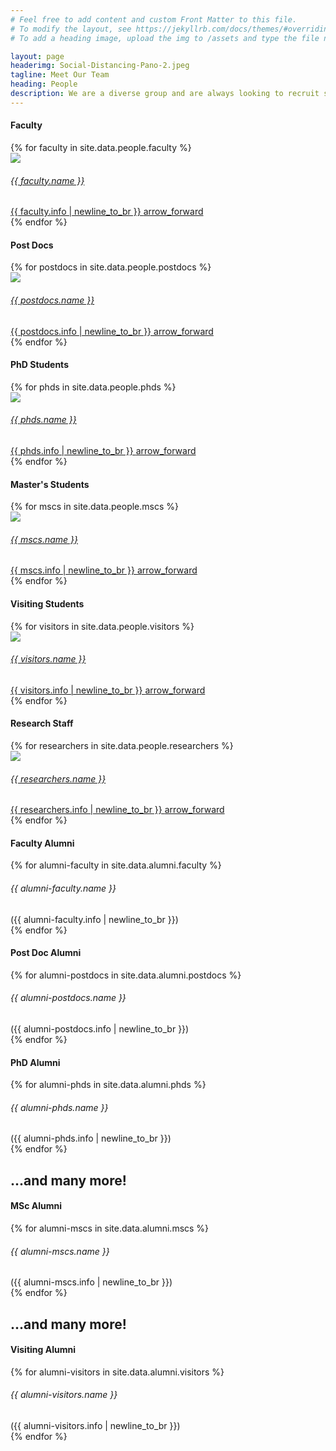 ```yaml
---
# Feel free to add content and custom Front Matter to this file.
# To modify the layout, see https://jekyllrb.com/docs/themes/#overriding-theme-defaults
# To add a heading image, upload the img to /assets and type the file name + extension into "headerimg"

layout: page
headerimg: Social-Distancing-Pano-2.jpeg
tagline: Meet Our Team
heading: People
description: We are a diverse group and are always looking to recruit strong students, post-docs, and new faculty to join us.
---
```

<!-- .faculty -->
<div class="container">
    <h4>Faculty</h4>
</div>

<div class="container-fluid mb-5 px-4">
    <div class="row limitsize">
        {% for faculty in site.data.people.faculty %}
        <div class="card-deck mx-0 p-0 col-lg-4 col-md-6">
            <a href="{{ faculty.link }}" alt="View Personal Site"><div class="card rounded-0 m-1 profile">
                <div class="row px-3">
                    <div>
                        <img src="../../assets/images/profiles/{{ faculty.img }}">
                    </div>
                    <div class="col p-3 d-flex align-items-start flex-column">
                        <h6>
                            {{ faculty.name }}
                        </h6>
                        <span class="small">
                            {{ faculty.info | newline_to_br }}
                        </span>
                        <a class="mt-auto profile-link text-right ml-auto" href="{{ faculty.link }}">
                            <span class="material-icons">
                            arrow_forward
                            </span>
                        </a>
                    </div>
                </div>
            </div></a>
        </div>
        {% endfor %}
    </div>
</div>
<!-- /.faculty -->

<!-- .postdocs -->
<div class="container mt-4">
    <h4>Post Docs</h4>
</div>

<div class="container-fluid mb-5 px-4">
    <div class="row limitsize">
        {% for postdocs in site.data.people.postdocs %}
        <div class="card-deck mx-0 p-0 col-lg-4 col-md-6">
            <a href="{{ postdocs.link }}" alt="View Personal Site"><div class="card rounded-0 m-1 profile">
                <div class="row px-3">
                    <div>
                        <img src="../../assets/images/profiles/{{ postdocs.img }}">
                    </div>
                    <div class="col p-3 d-flex align-items-start flex-column">
                        <h6>
                            {{ postdocs.name }}
                        </h6>
                        <span class="small">
                            {{ postdocs.info | newline_to_br }}
                        </span>
                        <a class="mt-auto profile-link text-right ml-auto" href="{{ postdocs.link }}">
                            <span class="material-icons">
                            arrow_forward
                            </span>
                        </a>
                    </div>
                </div>
            </div></a>
        </div>
        {% endfor %}
    </div>
</div>
<!-- /.postdocs -->

<!-- .phds -->
<div class="container mt-4">
    <h4>PhD Students</h4>
</div>

<div class="container-fluid mb-5 px-4">
    <div class="row limitsize">
        {% for phds in site.data.people.phds %}
        <div class="card-deck mx-0 p-0 col-lg-4 col-md-6">
            <a href="{{ phds.link }}" alt="View Personal Site"><div class="card rounded-0 m-1 profile">
                <div class="row px-3">
                    <div>
                        <img src="../../assets/images/profiles/{{ phds.img }}">
                    </div>
                    <div class="col p-3 d-flex align-items-start flex-column">
                        <h6>
                            {{ phds.name }}
                        </h6>
                        <span class="small">
                            {{ phds.info | newline_to_br }}
                        </span>
                        <a class="mt-auto profile-link text-right ml-auto" href="{{ phds.link }}">
                            <span class="material-icons">
                            arrow_forward
                            </span>
                        </a>
                    </div>
                </div>
            </div></a>
        </div>
        {% endfor %}
    </div>
</div>
<!-- /.phds -->

<!-- .mscs -->
<div class="container mt-4">
    <h4>Master's Students</h4>
</div>

<div class="container-fluid mb-5 px-4">
    <div class="row limitsize">
        {% for mscs in site.data.people.mscs %}
        <div class="card-deck mx-0 p-0 col-lg-4 col-md-6">
            <a href="{{ mscs.link }}" alt="View Personal Site"><div class="card rounded-0 m-1 profile">
                <div class="row px-3">
                    <div>
                        <img src="../../assets/images/profiles/{{ mscs.img }}">
                    </div>
                    <div class="col p-3 d-flex align-items-start flex-column">
                        <h6>
                            {{ mscs.name }}
                        </h6>
                        <span class="small">
                            {{ mscs.info | newline_to_br }}
                        </span>
                        <a class="mt-auto profile-link text-right ml-auto" href="{{ mscs.link }}">
                            <span class="material-icons">
                            arrow_forward
                            </span>
                        </a>
                    </div>
                </div>
            </div></a>
        </div>
        {% endfor %}
    </div>
</div>
<!-- /.mscs -->

<!-- .visiting students -->
<div class="container mt-4">
    <h4>Visiting Students</h4>
</div>

<div class="container-fluid mb-5 px-4">
    <div class="row limitsize">
        {% for visitors in site.data.people.visitors %}
        <div class="card-deck mx-0 p-0 col-lg-4 col-md-6">
            <a href="{{ visitors.link }}" alt="View Personal Site"><div class="card rounded-0 m-1 profile">
                <div class="row px-3">
                    <div>
                        <img src="../../assets/images/profiles/{{ visitors.img }}">
                    </div>
                    <div class="col p-3 d-flex align-items-start flex-column">
                        <h6>
                            {{ visitors.name }}
                        </h6>
                        <span class="small">
                            {{ visitors.info | newline_to_br }}
                        </span>
                        <a class="mt-auto profile-link text-right ml-auto" href="{{ visitors.link }}">
                            <span class="material-icons">
                            arrow_forward
                            </span>
                        </a>
                    </div>
                </div>
            </div></a>
        </div>
        {% endfor %}
    </div>
</div>
<!-- /.mscs -->

<!-- .research staff -->
<div class="container mt-4">
    <h4>Research Staff</h4>
</div>

<div class="container-fluid mb-5 px-4">
    <div class="row limitsize">
        {% for researchers in site.data.people.researchers %}
        <div class="card-deck mx-0 p-0 col-lg-4 col-md-6">
            <a href="{{ researchers.link }}" alt="View Personal Site"><div class="card rounded-0 m-1 profile">
                <div class="row px-3">
                    <div>
                        <img src="../../assets/images/profiles/{{ researchers.img }}">
                    </div>
                    <div class="col p-3 d-flex align-items-start flex-column">
                        <h6>
                            {{ researchers.name }}
                        </h6>
                        <span class="small">
                            {{ researchers.info | newline_to_br }}
                        </span>
                        <a class="mt-auto profile-link text-right ml-auto" href="{{ researchers.link }}">
                            <span class="material-icons">
                            arrow_forward
                            </span>
                        </a>
                    </div>
                </div>
            </div></a>
        </div>
        {% endfor %}
    </div>
</div>
<!-- /.mscs -->

<!-- .alumni sections -->
<div class="container-fluid bg-gray py-5 px-0">
    <!-- .faculty alumni -->
    <div class="container mt-4">
        <h4>Faculty Alumni</h4>
    </div>
    <div class="container mt-4 mb-5">
        <div class="row">
            {% for alumni-faculty in site.data.alumni.faculty %}
            <div class="col-lg-4 col-6 mb-3">
                <h6>
                    {{ alumni-faculty.name }}
                </h6>
                <span class="alumni-subheading">
                    ({{ alumni-faculty.info | newline_to_br }})
                </span>
            </div>
            {% endfor %}
        </div>
    </div>
    <!-- /.faculty alumni -->
    <!-- .postdoc alumni -->
    <div class="container mt-4">
        <h4>Post Doc Alumni</h4>
    </div>
    <div class="container mt-4 mb-5">
        <div class="row">
            {% for alumni-postdocs in site.data.alumni.postdocs %}
            <div class="col-lg-4 col-6 mb-3">
                <h6>
                    {{ alumni-postdocs.name }}
                </h6>
                <span class="alumni-subheading">
                    ({{ alumni-postdocs.info | newline_to_br }})
                </span>
            </div>
            {% endfor %}
        </div>
    </div>
    <!-- /.postdoc alumni -->
    <!-- .phd alumni -->
    <div class="container mt-4">
        <h4>PhD Alumni</h4>
    </div>
    <div class="container mt-4 mb-5">
        <div class="row">
            {% for alumni-phds in site.data.alumni.phds %}
            <div class="col-lg-4 col-6 mb-3">
                <h6>
                    {{ alumni-phds.name }}
                </h6>
                <span class="alumni-subheading">
                    ({{ alumni-phds.info | newline_to_br }})
                </span>
            </div>
            {% endfor %}
        </div>
        <h2 class="mt-3 text-right alumni-accent">...and many more!</h2>
    </div>
    <!-- /.phd alumni -->
    <!-- .msc alumni -->
    <div class="container mt-4">
        <h4>MSc Alumni</h4>
    </div>
    <div class="container mt-4 mb-5">
        <div class="row">
            {% for alumni-mscs in site.data.alumni.mscs %}
            <div class="col-lg-4 col-6 mb-3">
                <h6>
                    {{ alumni-mscs.name }}
                </h6>
                <span class="alumni-subheading">
                    ({{ alumni-mscs.info | newline_to_br }})
                </span>
            </div>
            {% endfor %}
        </div>
        <h2 class="mt-3 text-right alumni-accent">...and many more!</h2>
    </div>
    <!-- /.msc alumni -->
    <!-- .visiting alumni -->
    <div class="container mt-4">
        <h4>Visiting Alumni</h4>
    </div>
    <div class="container mt-4">
        <div class="row">
            {% for alumni-visitors in site.data.alumni.visitors %}
            <div class="col-lg-4 col-6 mb-3">
                <h6>
                    {{ alumni-visitors.name }}
                </h6>
                <span class="alumni-subheading">
                    ({{ alumni-visitors.info | newline_to_br }})
                </span>
            </div>
            {% endfor %}
        </div>
    </div>
    <!-- /.postdoc alumni -->
</div>
<!-- /.alumni sections -->
